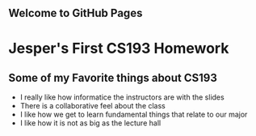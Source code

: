 ## Welcome to GitHub Pages

# Jesper's First CS193 Homework

## Some of my Favorite things about CS193
- I really like how informatice the instructors are with the slides
- There is a collaborative feel about the class
- I like how we get to learn fundamental things that relate to our major
- I like how it is not as big as the lecture hall
